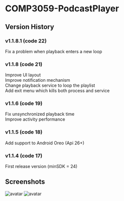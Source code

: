 # COMP3059-PodcastPlayer

## Version History

### v1.1.8.1 (code 22)
Fix a problem when playback enters a new loop

### v1.1.8 (code 21)
Improve UI layout <br>
Improve notification mechanism <br>
Change playback service to loop the playlist <br>
Add exit menu which kills both process and service <br>

### v1.1.6 (code 19)
Fix unsynchronized playback time <br>
Improve activity performance <br>

### v1.1.5 (code 18)
Add support to Android Oreo (Api 26+) <br>

### v1.1.4 (code 17)
First release version (minSDK = 24) <br>

## Screenshots
![avatar](http://sowcar.com/t6/698/1554869232x2372228201.png)
![avatar](http://sowcar.com/t6/698/1554869266x2372228356.png)

